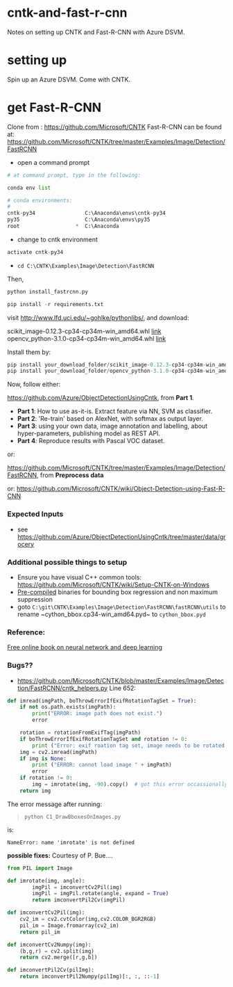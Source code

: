 # cntk-and-fast-r-cnn
Notes on setting up CNTK and Fast-R-CNN with Azure DSVM.

# setting up
Spin up an Azure DSVM. Come with CNTK.

# get Fast-R-CNN
Clone from : https://github.com/Microsoft/CNTK
Fast-R-CNN can be found at: https://github.com/Microsoft/CNTK/tree/master/Examples/Image/Detection/FastRCNN


- open a command prompt

```python
# at command prompt, type in the following:

conda env list

# conda environments:
#
cntk-py34                C:\Anaconda\envs\cntk-py34
py35                     C:\Anaconda\envs\py35
root                  *  C:\Anaconda
```

- change to cntk environment

```python
activate cntk-py34
```

- `cd C:\CNTK\Examples\Image\Detection\FastRCNN`

Then,

```python
python install_fastrcnn.py

pip install -r requirements.txt
```

visit http://www.lfd.uci.edu/~gohlke/pythonlibs/, and download:

scikit_image-0.12.3-cp34-cp34m-win_amd64.whl [link](http://www.lfd.uci.edu/~gohlke/pythonlibs/#scikit-image)  
opencv_python-3.1.0-cp34-cp34m-win_amd64.whl [link](http://www.lfd.uci.edu/~gohlke/pythonlibs/#opencv)

Install them by:

```python
pip install your_download_folder/scikit_image-0.12.3-cp34-cp34m-win_amd64.whl
pip install your_download_folder/opencv_python-3.1.0-cp34-cp34m-win_amd64.whl
```
Now, follow either:

https://github.com/Azure/ObjectDetectionUsingCntk, from **Part 1**. 
- **Part 1**: How to use as-it-is. Extract feature via NN, SVM as classifier.
- **Part 2**: 'Re-train' based on AlexNet, with softmax as output layer.
- **Part 3**: using your own data, image annotation and labelling, about hyper-parameters, publishing model as REST API.
- **Part 4**: Reproduce results with Pascal VOC dataset.

or:

https://github.com/Microsoft/CNTK/tree/master/Examples/Image/Detection/FastRCNN, from **Preprocess data**

or:
https://github.com/Microsoft/CNTK/wiki/Object-Detection-using-Fast-R-CNN

### Expected Inputs
- see https://github.com/Azure/ObjectDetectionUsingCntk/tree/master/data/grocery

### Additional possible things to setup
- Ensure you have visual C++ common tools: https://github.com/Microsoft/CNTK/wiki/Setup-CNTK-on-Windows
- [Pre-compiled](https://github.com/Microsoft/CNTK/wiki/Object-Detection-using-Fast-R-CNN#pre-compiled-binaries-for-bounding-box-regression-and-non-maximum-suppression) binaries for bounding box regression and non maximum suppression 
-  goto `C:\git\CNTK\Examples\Image\Detection\FastRCNN\fastRCNN\utils` to rename ~cython_bbox.cp34-win_amd64.pyd~ to `cython_bbox.pyd`

### Reference:
[Free online book on neural network and deep learning](http://neuralnetworksanddeeplearning.com/index.html)

### Bugs??
- https://github.com/Microsoft/CNTK/blob/master/Examples/Image/Detection/FastRCNN/cntk_helpers.py 
Line 652:
```python
def imread(imgPath, boThrowErrorIfExifRotationTagSet = True):
    if not os.path.exists(imgPath):
        print("ERROR: image path does not exist.")
        error

    rotation = rotationFromExifTag(imgPath)
    if boThrowErrorIfExifRotationTagSet and rotation != 0:
        print ("Error: exif roation tag set, image needs to be rotated by %d degrees." % rotation)
    img = cv2.imread(imgPath)
    if img is None:
        print ("ERROR: cannot load image " + imgPath)
        error
    if rotation != 0:
        img = imrotate(img, -90).copy()  # got this error occassionally without copy "TypeError: Layout of the output array img is incompatible with cv::Mat"
    return img
```
The error message after running:

> `python C1_DrawBboxesOnImages.py`

is:

`NameError: name 'imrotate' is not defined`

**possible fixes:**
Courtesy of P. Bue....
```python
from PIL import Image

def imrotate(img, angle):
        imgPil = imconvertCv2Pil(img)
        imgPil = imgPil.rotate(angle, expand = True)
        return imconvertPil2Cv(imgPil)

def imconvertCv2Pil(img):
    cv2_im = cv2.cvtColor(img,cv2.COLOR_BGR2RGB)
    pil_im = Image.fromarray(cv2_im)
    return pil_im

def imconvertCv2Numpy(img):
    (b,g,r) = cv2.split(img)
    return cv2.merge([r,g,b])

def imconvertPil2Cv(pilImg):
    return imconvertPil2Numpy(pilImg)[:, :, ::-1]
```

